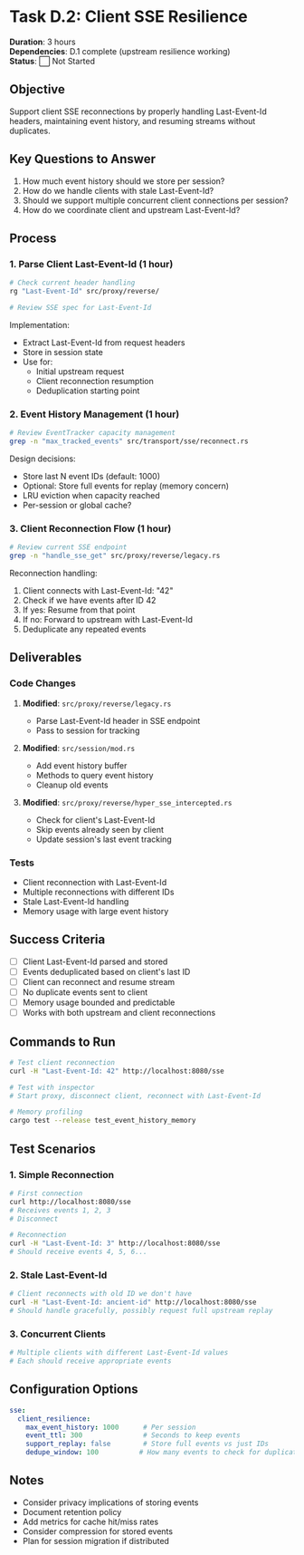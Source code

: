 # Task D.2: Client SSE Resilience

**Duration**: 3 hours  
**Dependencies**: D.1 complete (upstream resilience working)  
**Status**: ⬜ Not Started

## Objective
Support client SSE reconnections by properly handling Last-Event-Id headers, maintaining event history, and resuming streams without duplicates.

## Key Questions to Answer
1. How much event history should we store per session?
2. How do we handle clients with stale Last-Event-Id?
3. Should we support multiple concurrent client connections per session?
4. How do we coordinate client and upstream Last-Event-Id?

## Process

### 1. Parse Client Last-Event-Id (1 hour)
```bash
# Check current header handling
rg "Last-Event-Id" src/proxy/reverse/

# Review SSE spec for Last-Event-Id
```

Implementation:
- Extract Last-Event-Id from request headers
- Store in session state
- Use for:
  - Initial upstream request
  - Client reconnection resumption
  - Deduplication starting point

### 2. Event History Management (1 hour)
```bash
# Review EventTracker capacity management
grep -n "max_tracked_events" src/transport/sse/reconnect.rs
```

Design decisions:
- Store last N event IDs (default: 1000)
- Optional: Store full events for replay (memory concern)
- LRU eviction when capacity reached
- Per-session or global cache?

### 3. Client Reconnection Flow (1 hour)
```bash
# Review current SSE endpoint
grep -n "handle_sse_get" src/proxy/reverse/legacy.rs
```

Reconnection handling:
1. Client connects with Last-Event-Id: "42"
2. Check if we have events after ID 42
3. If yes: Resume from that point
4. If no: Forward to upstream with Last-Event-Id
5. Deduplicate any repeated events

## Deliverables

### Code Changes
1. **Modified**: `src/proxy/reverse/legacy.rs`
   - Parse Last-Event-Id header in SSE endpoint
   - Pass to session for tracking

2. **Modified**: `src/session/mod.rs`
   - Add event history buffer
   - Methods to query event history
   - Cleanup old events

3. **Modified**: `src/proxy/reverse/hyper_sse_intercepted.rs`
   - Check for client's Last-Event-Id
   - Skip events already seen by client
   - Update session's last event tracking

### Tests
- Client reconnection with Last-Event-Id
- Multiple reconnections with different IDs
- Stale Last-Event-Id handling
- Memory usage with large event history

## Success Criteria
- [ ] Client Last-Event-Id parsed and stored
- [ ] Events deduplicated based on client's last ID
- [ ] Client can reconnect and resume stream
- [ ] No duplicate events sent to client
- [ ] Memory usage bounded and predictable
- [ ] Works with both upstream and client reconnections

## Commands to Run
```bash
# Test client reconnection
curl -H "Last-Event-Id: 42" http://localhost:8080/sse

# Test with inspector
# Start proxy, disconnect client, reconnect with Last-Event-Id

# Memory profiling
cargo test --release test_event_history_memory
```

## Test Scenarios

### 1. Simple Reconnection
```bash
# First connection
curl http://localhost:8080/sse
# Receives events 1, 2, 3
# Disconnect

# Reconnection
curl -H "Last-Event-Id: 3" http://localhost:8080/sse
# Should receive events 4, 5, 6...
```

### 2. Stale Last-Event-Id
```bash
# Client reconnects with old ID we don't have
curl -H "Last-Event-Id: ancient-id" http://localhost:8080/sse
# Should handle gracefully, possibly request full upstream replay
```

### 3. Concurrent Clients
```bash
# Multiple clients with different Last-Event-Id values
# Each should receive appropriate events
```

## Configuration Options
```yaml
sse:
  client_resilience:
    max_event_history: 1000      # Per session
    event_ttl: 300               # Seconds to keep events
    support_replay: false        # Store full events vs just IDs
    dedupe_window: 100          # How many events to check for duplicates
```

## Notes
- Consider privacy implications of storing events
- Document retention policy
- Add metrics for cache hit/miss rates
- Consider compression for stored events
- Plan for session migration if distributed